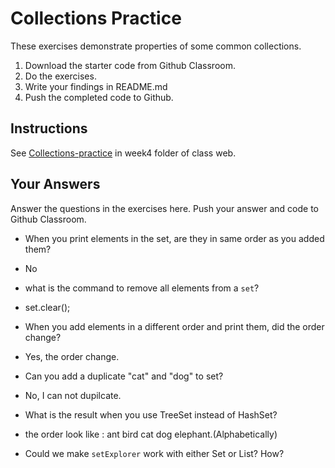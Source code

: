 # Collections Practice

These exercises demonstrate properties of some common collections.

1. Download the starter code from Github Classroom.
2. Do the exercises.
3. Write your findings in README.md
4. Push the completed code to Github.

## Instructions

See [Collections-practice](https://skeoop.github.io/week4/Collections-practice) in week4 folder of class web.

## Your Answers

Answer the questions in the exercises here. Push your answer and code to Github Classroom.

* When you print elements in the set, are they in same order as you added them?
- No
* what is the command to remove all elements from a `set`?
- set.clear();
* When you add elements in a different order and print them, did the order change?
- Yes, the order change.
* Can you add a duplicate "cat" and "dog" to set?
- No, I can not dupilcate.
* What is the result when you use TreeSet instead of HashSet?
- the order look like : ant bird cat dog elephant.(Alphabetically)
* Could we make `setExplorer` work with either Set or List?  How?


